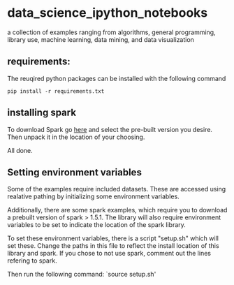 # data_science_ipython_notebooks
a collection of examples ranging from algorithms, general programming, library use, machine learning, data mining, and data visualization


## requirements:

The reuqired python packages can be installed with the following command

`pip install -r requirements.txt`

## installing spark

To download Spark go [here](http://spark.apache.org/downloads.html) and select the pre-built version you desire.  Then unpack it in the location of your choosing.

All done.

## Setting environment variables

Some of the examples require included datasets.  These are accessed using realative pathing by initializing some environment variables.

Additionally, there are some spark examples, which require you to download a prebuilt version of spark > 1.5.1.  The library will also require environment variables to be set to indicate the location of the spark library.

To set these environment variables, there is a script "setup.sh" which will set these.  Change the paths in this file to reflect the install location of this library and spark.  If you chose to not use spark, comment out the lines refering to spark.

Then run the following command:
`source setup.sh'


